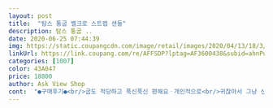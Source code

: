 ```yaml
---
layout: post 
title:  "탐스 통굽 벨크로 스트랩 샌들" 
description: 탐스 통굽 ..
date: 2020-06-25 07:44:39 
img: https://static.coupangcdn.com/image/retail/images/2020/04/13/18/3/85d91966-31e5-48d9-8da8-550d426ab5aa.jpg 
linkUrl: https://link.coupang.com/re/AFFSDP?lptag=AF3600438&subid=ahnPublicAsk&pageKey=1478176240&itemId=2539580741&vendorItemId=70532302434&traceid=V0-113-37bcddd70f62c812 
categories: [1007] 
color: 43A047 
price: 18800 
author: Ask View Shop 
cont:  "●구매후기●<br/>굽도 적당하고 푹신푹신 편해요ᆢ개인적으로<br/>귀찮아서 그냥 신고있어요ᆢ<br/>늘어나길 기대하면서<br/>발볼이 넓어서 한 사이즈 크게 교환해서 신을까 하다가<br/>사이즈  정사이즈구요 사진 그대로인데  발바닥이  넘 편하네요 편한신발  찾다가  구매했는데  딱 좋아요  그리고 찍찍이?라서  편하게  신고  벗을수  있어서  넘 좋아요<br/>좋아요  예뻐요.<br/>실내에서 신어본 느낌은 좋았어요.<br/>밖에서 오래 신어보면 얼마나 편한지 알겠지만요... <br/>강추입니다.<br/><br/>" 
---
```

